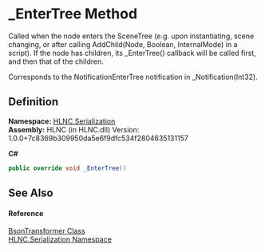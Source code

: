 # _EnterTree Method



Called when the node enters the SceneTree (e.g. upon instantiating, scene changing, or after calling AddChild(Node, Boolean, InternalMode) in a script). If the node has children, its _EnterTree() callback will be called first, and then that of the children.

Corresponds to the NotificationEnterTree notification in _Notification(Int32).




## Definition
**Namespace:** <a href="N_HLNC_Serialization">HLNC.Serialization</a>  
**Assembly:** HLNC (in HLNC.dll) Version: 1.0.0+7c8369b309950da5e6f9dfc534f2804635131157

**C#**
``` C#
public override void _EnterTree()
```



## See Also


#### Reference
<a href="T_HLNC_Serialization_BsonTransformer">BsonTransformer Class</a>  
<a href="N_HLNC_Serialization">HLNC.Serialization Namespace</a>  

